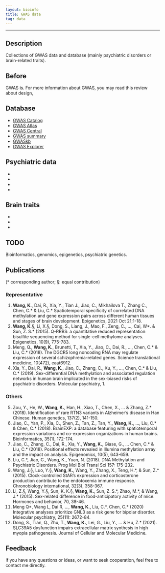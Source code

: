 ```yaml
---
layout: bioinfo
title: GWAS data
tag: data
---
```


****

## Description   
Collections of GWAS data and database (mainly psychiatric disorders or brain-related traits). 

## Before
GWAS is. For more information about GWAS, you may read this review about design, 

## Database  
+ [GWAS Catalog](https://www.ebi.ac.uk/gwas/)
+ [GWAS Atlas](https://atlas.ctglab.nl/)
+ [GWAS Central](https://www.gwascentral.org/)
+ [GWAS summary](https://gwas.mrcieu.ac.uk/)
+ [GWASkb](https://www.nature.com/articles/s41467-019-11026-x)
+ [GWAS Explorer](https://exploregwas.cancer.gov/plco-atlas/#/)

## Psychiatric data  
+
+
+
+

## Brain traits  
+
+
+


## TODO  
Bioinformatics, genomics, epigenetics, psychiatric genetics.  

## Publications  
(* corresponding author; §: equal contribution)  
### Representative  
1. **Wang, K.**, Dai, R., Xia, Y., Tian J., Jiao, C., Mikhailova T., Zhang C., Chen, C.\* & Liu, C.\* Spatiotemporal specificity of correlated DNA methylation and gene expression pairs across different human tissues and stages of brain development. Epigenetics, 2021 Oct 21;1-18.  
2. **Wang, K.**§, Li, X.§, Dong, S., Liang, J., Mao, F., Zeng, C., ..., Cai, W\*. & Sun, Z. S.\* (2015). Q-RRBS: a quantitative reduced representation bisulfite sequencing method for single-cell methylome analyses. Epigenetics, 10(9), 775-783.  
3. Meng, Q., **Wang, K.**, Brunetti, T., Xia, Y., Jiao, C., Dai, R., ..., Chen, C.\* & Liu, C.\* (2018). The DGCR5 long noncoding RNA may regulate expression of several schizophrenia-related genes. Science translational medicine, 10(472), eaat6912.  
4. Xia, Y., Dai, R., **Wang, K.**, Jiao, C., Zhang, C., Xu, Y., ..., Chen, C.\* & Liu, C.\* (2019). Sex-differential DNA methylation and associated regulation networks in human brain implicated in the sex-biased risks of psychiatric disorders. Molecular psychiatry, 1.  
### Others  
5. Zou, Y., He, W., **Wang, K.**, Han, H., Xiao, T., Chen, X., ... & Zhang, Z.\* (2018). Identification of rare RTN3 variants in Alzheimer’s disease in Han Chinese. Human genetics, 137(2), 141-150.  
6. Jiao, C., Yan, P., Xia, C., Shen, Z., Tan, Z., Tan, Y., **Wang, K.**, ..., Liu, C.\* & Chen, C.\* (2018). BrainEXP: a database featuring with spatiotemporal expression variations and co-expression organizations in human brains. Bioinformatics, 35(1), 172-174.  
7. Jiao, C., Zhang, C., Dai, R., Xia, Y., **Wang, K.**, Giase, G., ... Chen, C.\* & Liu, C.\* (2018). Positional effects revealed in Illumina methylation array and the impact on analysis. Epigenomics, 10(5), 643-659.  
8. Liu, C.\*, Jiao, C., Wang, K., Yuan, N. (2018). DNA Methylation and Psychiatric Disorders. Prog Mol Biol Transl Sci 157: 175-232.  
9. Wang, J.§, Luo, Y.§, **Wang, K.**, Wang, Y., Zhang, X., Teng, H.\*, & Sun, Z.\* (2015). Clock-controlled StAR’s expression and corticosterone production contribute to the endotoxemia immune response. Chronobiology international, 32(3), 358-367.  
10. Li, Z.§, Wang, Y.§, Sun, K. K.§, **Wang, K.**, Sun, Z. S.\*, Zhao, M.\*, & Wang, J.\* (2015). Sex-related difference in food-anticipatory activity of mice. Hormones and behavior, 70, 38-46.  
11. Meng Q\*, Wang L, Dai R, ..., **Wang, K.**, Liu, C.\*, Chen, C.\* (2020) Integrative analyses prioritize GNL3 as a risk gene for bipolar disorder. Molecular psychiatry, 25(11): 2672-84.  
12. Dong, S., Tian, Q., Zhu, T., **Wang, K.**, Lei, G., Liu, Y., ... & Hu, Z.\* (2021). SLC39A5 dysfunction impairs extracellular matrix synthesis in high myopia pathogenesis. Journal of Cellular and Molecular Medicine.  


## Feedback  
If you have any questions or ideas, or want to seek cooperation, feel free to contact me directly.
